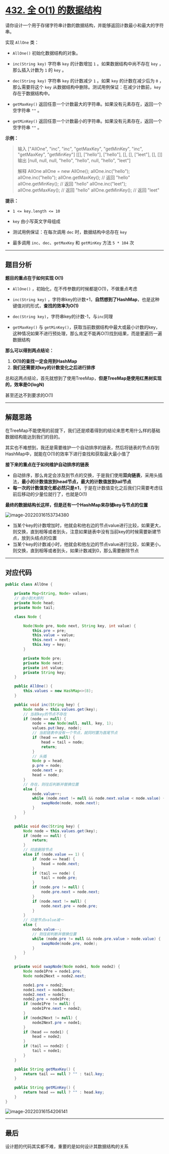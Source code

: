 # [432. 全 O(1) 的数据结构](https://leetcode-cn.com/problems/all-oone-data-structure/)

请你设计一个用于存储字符串计数的数据结构，并能够返回计数最小和最大的字符串。

实现 `AllOne` 类：

- `AllOne()` 初始化数据结构的对象。

- `inc(String key)` 字符串 `key` 的计数增加 `1` 。如果数据结构中尚不存在 `key` ，那么插入计数为 `1` 的 `key` 。

- `dec(String key)` 字符串 `key` 的计数减少 `1` 。如果 `key` 的计数在减少后为 `0` ，那么需要将这个 `key` 从数据结构中删除。测试用例保证：在减少计数前，`key` 存在于数据结构中。

- `getMaxKey()` 返回任意一个计数最大的字符串。如果没有元素存在，返回一个空字符串 `""` 。

- `getMinKey()` 返回任意一个计数最小的字符串。如果没有元素存在，返回一个空字符串 `""` 。

**示例：**

> 输入
> ["AllOne", "inc", "inc", "getMaxKey", "getMinKey", "inc", "getMaxKey", "getMinKey"]
> [[], ["hello"], ["hello"], [], [], ["leet"], [], []]
> 输出
> [null, null, null, "hello", "hello", null, "hello", "leet"]
>
> 解释
> AllOne allOne = new AllOne();
> allOne.inc("hello");
> allOne.inc("hello");
> allOne.getMaxKey(); // 返回 "hello"
> allOne.getMinKey(); // 返回 "hello"
> allOne.inc("leet");
> allOne.getMaxKey(); // 返回 "hello"
> allOne.getMinKey(); // 返回 "leet"

**提示：**

- `1 <= key.length <= 10`
- `key` 由小写英文字母组成

- 测试用例保证：在每次调用 `dec` 时，数据结构中总存在 `key`
- 最多调用 `inc`、`dec`、`getMaxKey` 和 `getMinKey` 方法 `5 * 104` 次

---

## 题目分析

**题目的重点在于如何实现 O(1)**

- `AllOne()` ，初始化，在不传参数的时候都是O(1)，不做重点考虑
- `inc(String key)` ，字符串key的计数+1，**自然想到了HashMap**，也是这种键值对的形式，**查找的效率为O(1)**
- `dec(String key)`，字符串key的计数-1，与`inc`同理

- `getMaxKey()` 与 `getMinKey()`，获取当前数据结构中最大或最小计数的key，这种情况如果不进行预处理，那么肯定不能再O(1)找到结果，而是要遍历一遍数据结构

**那么可以得到两点结论：**

1. **O(1)的查找一定会用到HashMap**
2. **我们还需要对key的计数变化之后进行排序**

总和这两点结论，首先就想到了使用TreeMap，**但是TreeMap是使用红黑树实现的，效率是O(logN)**

甚至还达不到要求的O(1)

---

## 解题思路

在TreeMap不能使用的前提下，我们还是顺着得到的结论来思考用什么样的基础数据结构能达到我们的目的。

其实也不难想到，我还是需要维护一个自动排序的链表，然后将链表的节点存到HashMap中，就能在O(1)的效率下进行查找和获取最大最小值了

**接下来的重点在于如何维护自动排序的链表**

- 自动排序，那么肯定会涉及到节点的交换，于是我们使用**双向链表**，采用头插法，**最小的计数值放到head节点，最大的计数值放到tail节点**
- **每一次的计数值变化都必然只是±1**，于是在计数值变化之后我们只需要考虑往前后移动的少量位就行了，也就是O(1)

**最终的数据结构长这样，但是还有一个HashMap来存储key与节点的位置**

![image-20220316153734380](https://pic.livorth.cn/img/image-20220316153734380.png)

- 当某个key的计数增加时，他就会和他右边的节点value进行比较，如果更大，则交换，直到相等或者到头，注意如果链表中没有当前key的时候需要新建节点，放到头结点的位置
- 当某个key的计数减小时，他就会和他左边的节点value进行比较，如果更小，则交换，直到相等或者到头，如果计数减到0，那么需要删除节点

---

## 对应代码

```java
public class AllOne {

    private Map<String, Node> values;
    // 由小到大排列
    private Node head;
    private Node tail;

    class Node {

        Node(Node pre, Node next, String key, int value) {
            this.pre = pre;
            this.value = value;
            this.next = next;
            this.key = key;
        }

        private Node pre;
        private Node next;
        private int value;
        private String key;
    }

    public AllOne() {
        this.values = new HashMap<>(8);
    }

    public void inc(String key) {
        Node node = this.values.get(key);
        // 当前key的节点不存在
        if (node == null) {
            node = new Node(null, null, key, 1);
            values.put(key, node);
            // 当前链表中没有一个节点，就同时置为首尾节点
            if (head == null) {
                head = tail = node;
                return;
            }
            // 头插
            Node p = head;
            p.pre = node;
            node.next = p;
            head = node;
        }
        // 存在，则往后判断并替换位置
        else {
            node.value++;
            while (node.next != null && node.next.value < node.value) {
                swapNode(node, node.next);
            }
        }
    }

    public void dec(String key) {
        Node node = this.values.get(key);
        if (node == null) {
            return;
        }
        // 彻底删除节点
        else if (node.value == 1) {
            if (node == head) {
                head = node.next;
            }
            if (tail == node) {
                tail = node.pre;
            }
            if (node.pre != null) {
                node.pre.next = node.next;
            }
            if (node.next != null) {
                node.next.pre = node.pre;
            }
        }
        // 只是节点value减一
        else {
            node.value--;
            // 则往前判断并替换位置
            while (node.pre != null && node.pre.value > node.value) {
                swapNode(node.pre, node);
            }
        }
    }

    private void swapNode(Node node1, Node node2) {
        Node node1Pre = node1.pre;
        Node node2Next = node2.next;

        node1.pre = node2;
        node1.next = node2Next;
        node2.next = node1;
        node2.pre = node1Pre;
        if (node1Pre != null) {
            node1Pre.next = node2;
        }
        if (node2Next != null) {
            node2Next.pre = node1;
        }
        if (head == node1) {
            head = node2;
        }
        if (tail == node2) {
            tail = node1;
        }
    }

    public String getMaxKey() {
        return tail == null ? "" : tail.key;
    }

    public String getMinKey() {
        return head == null ? "" : head.key;
    }
}
```

![image-20220316154206141](https://pic.livorth.cn/img/image-20220316154206141.png)

---

## 最后

设计题的代码其实都不难，重要的是如何设计其数据结构的关系

